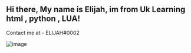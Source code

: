 Hi there,
My name is Elijah, im from Uk
Learning html , python , LUA!
--------------------------------
Contact me at - 
ELIJAH#0002


![image](https://github.com/BillionareCoder/BillionareCoder/assets/136255214/2b61093e-49fb-4ef8-8aa3-7810f59472cb)
